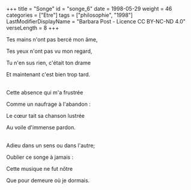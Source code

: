 +++
title = "Songe"
id = "songe_6"
date = 1998-05-29
weight = 46
categories = ["Etre"]
tags = ["philosophie", "1998"]
LastModifierDisplayName = "Barbara Post - Licence CC BY-NC-ND 4.0"
verseLength = 8
+++

Tes mains n'ont pas bercé mon âme,

Tes yeux n'ont pas vu mon regard,

Tu n'en sus rien, c'était ton drame

Et maintenant c'est bien trop tard.

 \
Cette absence qui m'a frustrée

Comme un naufrage à l'abandon :

Le cœur tait sa chanson lustrée

Au voile d'immense pardon.

 \
Adieu dans un sens ou dans l'autre;

Oublier ce songe à jamais :

Cette musique ne fut nôtre

Que pour demeure où je dormais.
